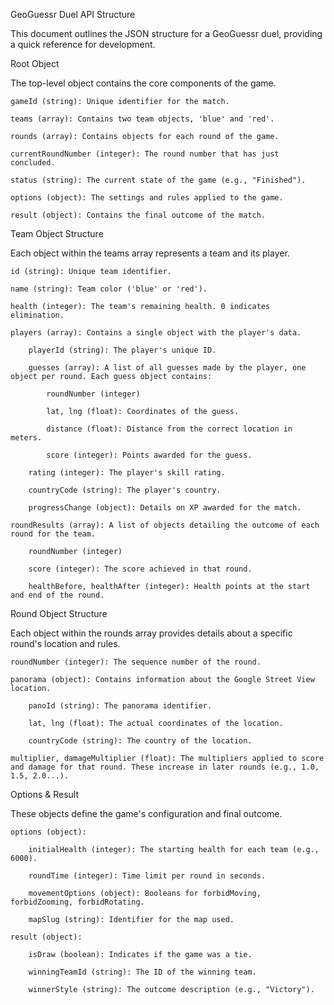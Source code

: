 GeoGuessr Duel API Structure

This document outlines the JSON structure for a GeoGuessr duel, providing a quick reference for development.

Root Object

The top-level object contains the core components of the game.

    gameId (string): Unique identifier for the match.

    teams (array): Contains two team objects, 'blue' and 'red'.

    rounds (array): Contains objects for each round of the game.

    currentRoundNumber (integer): The round number that has just concluded.

    status (string): The current state of the game (e.g., "Finished").

    options (object): The settings and rules applied to the game.

    result (object): Contains the final outcome of the match.

Team Object Structure

Each object within the teams array represents a team and its player.

    id (string): Unique team identifier.

    name (string): Team color ('blue' or 'red').

    health (integer): The team's remaining health. 0 indicates elimination.

    players (array): Contains a single object with the player's data.

        playerId (string): The player's unique ID.

        guesses (array): A list of all guesses made by the player, one object per round. Each guess object contains:

            roundNumber (integer)

            lat, lng (float): Coordinates of the guess.

            distance (float): Distance from the correct location in meters.

            score (integer): Points awarded for the guess.

        rating (integer): The player's skill rating.

        countryCode (string): The player's country.

        progressChange (object): Details on XP awarded for the match.

    roundResults (array): A list of objects detailing the outcome of each round for the team.

        roundNumber (integer)

        score (integer): The score achieved in that round.

        healthBefore, healthAfter (integer): Health points at the start and end of the round.

Round Object Structure

Each object within the rounds array provides details about a specific round's location and rules.

    roundNumber (integer): The sequence number of the round.

    panorama (object): Contains information about the Google Street View location.

        panoId (string): The panorama identifier.

        lat, lng (float): The actual coordinates of the location.

        countryCode (string): The country of the location.

    multiplier, damageMultiplier (float): The multipliers applied to score and damage for that round. These increase in later rounds (e.g., 1.0, 1.5, 2.0...).

Options & Result

These objects define the game's configuration and final outcome.

    options (object):

        initialHealth (integer): The starting health for each team (e.g., 6000).

        roundTime (integer): Time limit per round in seconds.

        movementOptions (object): Booleans for forbidMoving, forbidZooming, forbidRotating.

        mapSlug (string): Identifier for the map used.

    result (object):

        isDraw (boolean): Indicates if the game was a tie.

        winningTeamId (string): The ID of the winning team.

        winnerStyle (string): The outcome description (e.g., "Victory").